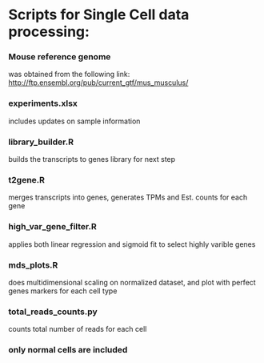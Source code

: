 
# Scripts for Single Cell data processing:


### Mouse reference genome 
was obtained from the following link: 
http://ftp.ensembl.org/pub/current_gtf/mus_musculus/



### experiments.xlsx 
includes updates on sample information



### library_builder.R 
builds the transcripts to genes library for next step



### t2gene.R 
merges transcripts into genes, generates TPMs and Est. counts for each gene



### high_var_gene_filter.R 
applies both linear regression and sigmoid fit to select highly varible genes 



### mds_plots.R 
does multidimensional scaling on normalized dataset, and plot with perfect genes markers for each cell type



### total_reads_counts.py 
counts total number of reads for each cell



### only normal cells are included

